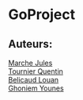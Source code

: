 # GoProject

## Auteurs: 

[Marche Jules](https://github.com/julesmarche)  
[Tournier Quentin](https://github.com/QuentinTournier40)  
[Belicaud Louan](https://github.com/louanbel)  
[Ghoniem Younes](https://github.com/Dhoulnoun)  

